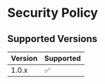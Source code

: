 # Security Policy


## Supported Versions

| Version | Supported          |
| ------- | ------------------ |
| 1.0.x   | :white_check_mark: |
